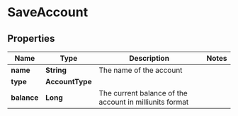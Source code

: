 

# SaveAccount


## Properties

| Name | Type | Description | Notes |
|------------ | ------------- | ------------- | -------------|
|**name** | **String** | The name of the account |  |
|**type** | **AccountType** |  |  |
|**balance** | **Long** | The current balance of the account in milliunits format |  |



